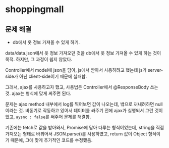 # shoppingmall

## 문제 해결

* db에서 옷 정보 가져올 수 있게 하기. 

data/data.json에서 옷 정보 가져오던 것을 db에서 옷 정보 가져올 수 있게 하는 것이 목적.
하지만, 그 과정이 쉽지 않았다.

Controller에서 model에 json을 담아, js에서 받아서 사용하려고 했는데
js가 server-side가 아닌 client-side이기 때문에 실패함.

그래서, ajax를 사용하고자 했고, 사용법은 Controller에서 @ResponseBody 쓰는 것.
ajax는 형식에 맞게 써주면 된다.

문제는 ajax method 내부에서 log를 찍어보면 값이 나오는데, 밖으로 꺼내려하면 null이라는 것.
비동기로 작동하고 있어서 데이터를 쏴주기 전에 ajax가 실행되서 그런 것이었고,
`aysnc : false`를 써주어 문제를 해결함.

기존에는 fetch로 값을 받아와서, Promise에 담아 다루는 형식이었는데,
string을 직접 가져오는 형태로 바뀌어서 JSON.parse()를 사용하였고,
return 값이 Object 형식이기 때문에, 그에 맞게 추가적인 코드를 수정했음.